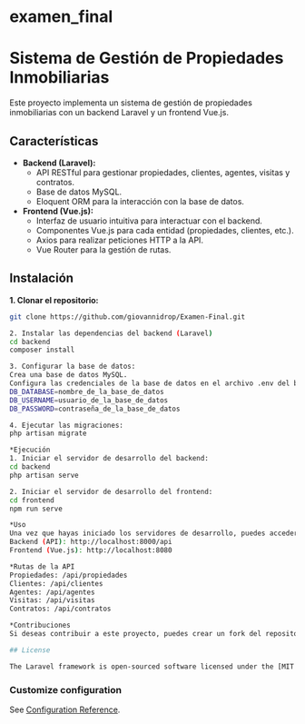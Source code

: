 # examen_final

# Sistema de Gestión de Propiedades Inmobiliarias

Este proyecto implementa un sistema de gestión de propiedades inmobiliarias con un backend Laravel y un frontend Vue.js. 

## Características

* **Backend (Laravel):**
    * API RESTful para gestionar propiedades, clientes, agentes, visitas y contratos.
    * Base de datos MySQL.
    * Eloquent ORM para la interacción con la base de datos.
* **Frontend (Vue.js):**
    * Interfaz de usuario intuitiva para interactuar con el backend.
    * Componentes Vue.js para cada entidad (propiedades, clientes, etc.).
    * Axios para realizar peticiones HTTP a la API.
    * Vue Router para la gestión de rutas. 

## Instalación

**1. Clonar el repositorio:**

```bash
git clone https://github.com/giovannidrop/Examen-Final.git

2. Instalar las dependencias del backend (Laravel)
cd backend
composer install

3. Configurar la base de datos:
Crea una base de datos MySQL.
Configura las credenciales de la base de datos en el archivo .env del backend:
DB_DATABASE=nombre_de_la_base_de_datos
DB_USERNAME=usuario_de_la_base_de_datos
DB_PASSWORD=contraseña_de_la_base_de_datos

4. Ejecutar las migraciones:
php artisan migrate

*Ejecución
1. Iniciar el servidor de desarrollo del backend:
cd backend
php artisan serve

2. Iniciar el servidor de desarrollo del frontend:
cd frontend
npm run serve

*Uso
Una vez que hayas iniciado los servidores de desarrollo, puedes acceder a la aplicación en tu navegador:
Backend (API): http://localhost:8000/api
Frontend (Vue.js): http://localhost:8080

*Rutas de la API
Propiedades: /api/propiedades
Clientes: /api/clientes
Agentes: /api/agentes
Visitas: /api/visitas
Contratos: /api/contratos

*Contribuciones
Si deseas contribuir a este proyecto, puedes crear un fork del repositorio, realizar tus cambios y enviar un pull request.

## License

The Laravel framework is open-sourced software licensed under the [MIT license](https://opensource.org/licenses/MIT).

```

### Customize configuration
See [Configuration Reference](https://cli.vuejs.org/config/).
